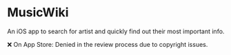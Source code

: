   # MusicWiki

An iOS app to search for artist and quickly find out their most important info.

❌ On App Store:
Denied in the review process due to copyright issues.
